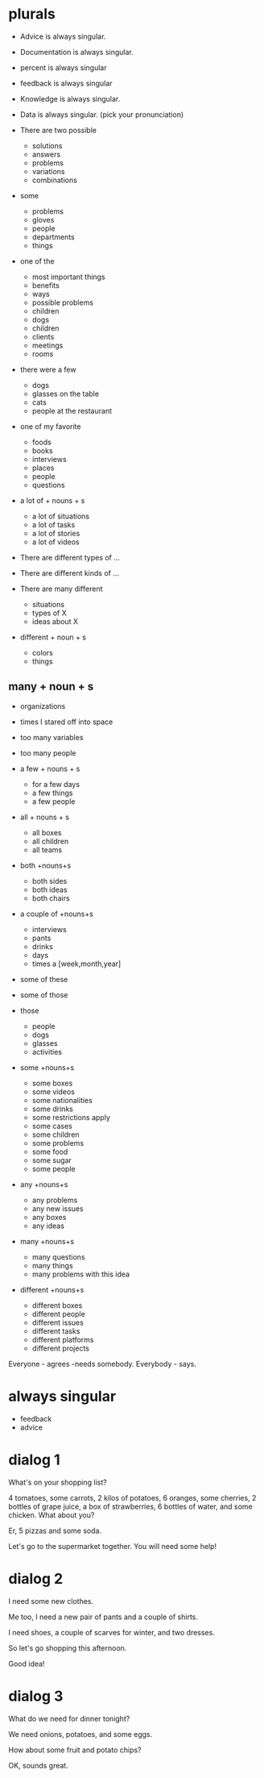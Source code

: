 # plurals 
- Advice is always singular.
- Documentation is always singular.
- percent is always singular
- feedback is always singular
- Knowledge is always singular.
- Data is always singular. (pick your pronunciation)

- There are two possible
  - solutions
  - answers
  - problems
  - variations
  - combinations

- some
  - problems
  - gloves
  - people
  - departments
  - things

- one of the 
	- most important things
  - benefits
  - ways
  - possible problems
  - children
  - dogs
  - children
  - clients
  - meetings
  - rooms
- there were a few
	- dogs
	- glasses on the table
	- cats
	- people at the restaurant
- one of my favorite
  - foods
  - books
  - interviews
  - places
  - people
  - questions
- a lot of + nouns + s
  - a lot of situations
  - a lot of tasks
  - a lot of stories
  - a lot of videos

- There are different types of ...

- There are different kinds of ...

- There are many different 
	- situations
	- types of X
	- ideas about X
- different + noun + s
  - colors
  - things
## many + noun + s
  - organizations
  - times I stared off into space
  - too many variables
  - too many people
- a few + nouns + s
  - for a few days
  - a few things
  - a few people
- all + nouns + s
  - all boxes
  - all children
  - all teams
- both +nouns+s
  - both sides
  - both ideas
  - both chairs
- a couple of +nouns+s
  - interviews
  - pants
  - drinks
  - days
  - times a [week,month,year]


- some of these
- some of those

- those 
	- people
	- dogs
	- glasses
	- activities

- some +nouns+s
  - some boxes
  - some videos
  - some nationalities
  - some drinks
  - some restrictions apply
  - some cases
  - some children
  - some problems
  - some food
  - some sugar
  - some people
- any +nouns+s
  - any problems
  - any new issues
  - any boxes
  - any ideas
- many +nouns+s
  - many questions 
  - many things
  - many problems with this idea
- different +nouns+s
  - different boxes
  - different people
  - different issues
  - different tasks
  - different platforms
  - different projects

Everyone 
	- agrees
	-needs somebody.
Everybody 
	- says.

# always singular
- feedback
- advice


# dialog 1
What's on your shopping list?

4 tomatoes, some carrots, 2 kilos of potatoes, 6 oranges, some cherries, 2 bottles of grape juice, a box of strawberries, 6 bottles of water, and some chicken. What about you?

Er, 5 pizzas and some soda.

Let's go to the supermarket together. You will need some help!  


# dialog 2
I need some new clothes.

Me too, I need a new pair of pants and a couple of shirts.

I need shoes, a couple of scarves for winter, and two dresses.

So let's go shopping this afternoon.

Good idea!  


# dialog 3
What do we need for dinner tonight?

We need onions, potatoes, and some eggs.

How about some fruit and potato chips?

OK, sounds great.